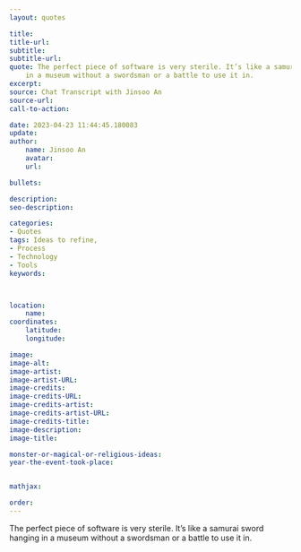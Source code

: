 ```yaml
---
layout: quotes

title:
title-url:
subtitle:
subtitle-url:
quote: The perfect piece of software is very sterile. It’s like a samurai sword hanging
    in a museum without a swordsman or a battle to use it in.
excerpt:
source: Chat Transcript with Jinsoo An
source-url:
call-to-action:

date: 2023-04-23 11:44:45.180083
update:
author:
    name: Jinsoo An
    avatar:
    url:

bullets:

description:
seo-description:

categories:
- Quotes
tags: Ideas to refine,
- Process
- Technology
- Tools
keywords:



location:
    name:
coordinates:
    latitude:
    longitude:

image:
image-alt:
image-artist:
image-artist-URL:
image-credits:
image-credits-URL:
image-credits-artist:
image-credits-artist-URL:
image-credits-title:
image-description:
image-title:

monster-or-magical-or-religious-ideas:
year-the-event-took-place:


mathjax:

order:
---
```

The perfect piece of software is very sterile. It’s like a samurai sword hanging in a museum without a swordsman or a battle to use it in.